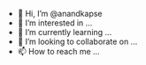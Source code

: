 - 👋 Hi, I’m @anandkapse
- 👀 I’m interested in ...
- 🌱 I’m currently learning ...
- 💞️ I’m looking to collaborate on ...
- 📫 How to reach me ...

<!---
anandkapse/anandkapse is a ✨ special ✨ repository because its `README.md` (this file) appears on your GitHub profile.
You can click the Preview link to take a look at your changes.
--->
